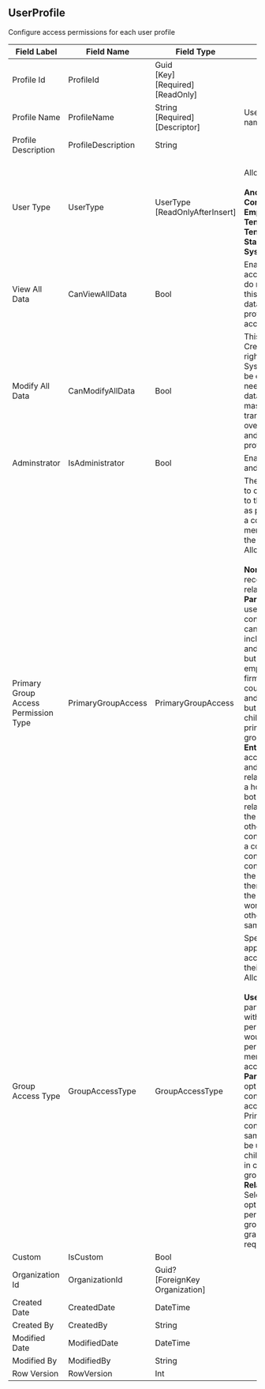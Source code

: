 ﻿## UserProfile
Configure access permissions for each user profile  
  
| Field Label | Field Name | Field Type | Description |  
| ---- | ---- | ---- | ---- |  
| Profile Id | ProfileId | Guid<br/>  [Key]<br/>  [Required]<br/>  [ReadOnly] |  |  
| Profile Name | ProfileName | String<br/>  [Required]<br/>  [Descriptor] | User access security profile name |  
| Profile Description | ProfileDescription | String |  |  
| User Type | UserType | UserType<br/>  [ReadOnlyAfterInsert] | <br/>  Allowable Values: <br/>  <br/>  **Anonymous**<br/>  **Contact**<br/>  **Employee**<br/>  **TenantApiToken**<br/>  **TenantAgent**<br/>  **Staff**<br/>  **System** |  
| View All Data | CanViewAllData | Bool | Enable for users who need access to all of a firm's data but do not need to modify it. Caution: this setting overrides any other data viewing limitation in a user profile including those limiting access rights to record owners.  |  
| Modify All Data | CanModifyAllData | Bool | This setting which gives full Create/Read/Update/Delete rights to all data is enabled System Administrators. It canalso be enabled for employees as needed, for example to enable data cleansing, deduplication, mass deletion, and mass transferring. Caution: this setting overrides any other data access and editing limitation in a user profile.  |  
| Adminstrator | IsAdministrator | Bool | Enable for System Administrators and similar employees.  |  
| Primary Group Access Permission Type | PrimaryGroupAccess | PrimaryGroupAccess | These access permissions apply to contacts where they are linked to the same primary group. Eg, as person contacts who work for a company contact, or family members who who are related to the same Household. <br/>  Allowable Values: <br/>  <br/>  **None**: No access to contact records linked to a contact via relationships. <br/>  **ParentContactOnly**: Contact user can access the primary contact only, eg, an employee can view company they work for including related opportunities and other records (if permitted), but not drill down to see other employees working for the same firm. In a household, a spouse could see their partner's record and related financial information, but not the records of any children or others related to the primary contact as their primary group. <br/>  **EntireGroup**: Contact user can access both the primary contact and the records of other contacts related to the primary contact. In a household, a spouse could see both their partner's record and related financial information and the records of any children or others related to the primary contact as their primary group. In a context where the primary contact is a company and the contact user has been related to the company as an employee, then the user could access both the record of the company they work for and the records of any other persons working for the same company.  |  
| Group Access Type | GroupAccessType | GroupAccessType | Specifies which User Profile will apply when a contact is accessing related contacts in their primary group. <br/>  Allowable Values: <br/>  <br/>  **UsersOwnProfile**: For example, a partner/spouse in a Household with read-only access permission for their own record, would then have the same permissions for other family members when they have group access to the entire group. <br/>  **ParentContactUserProfile**: This option effectively gives the contact group member the same access permissions as the Primary Group Member for contact records belonging to the same primary group. This could be useful for spouses and adult children who have been given log in credentials for a household group. <br/>  **RelationshipSpecificUserProfile**: Selecting this option enables the option to specify a profile name per relationship in a primary group. This gives very fine-grained access controle but does require more work to set up.  |  
| Custom | IsCustom | Bool |  |  
| Organization Id | OrganizationId | Guid?<br/>  [ForeignKey Organization] |  |  
| Created Date | CreatedDate | DateTime |  |  
| Created By | CreatedBy | String |  |  
| Modified Date | ModifiedDate | DateTime |  |  
| Modified By | ModifiedBy | String |  |  
| Row Version | RowVersion | Int |  |  
